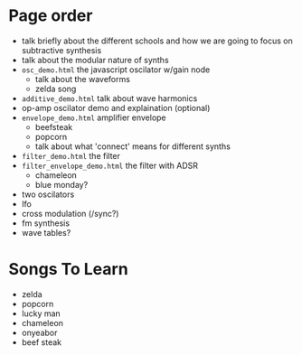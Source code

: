 # Page order
- talk briefly about the different schools and how we are going to focus on
  subtractive synthesis
- talk about the modular nature of synths
- `osc_demo.html` the javascript oscilator w/gain node
  - talk about the waveforms
  - zelda song
- `additive_demo.html` talk about wave harmonics
- op-amp oscilator demo and explaination (optional)
- `envelope_demo.html` amplifier envelope
  - beefsteak
  - popcorn
  - talk about what 'connect' means for different synths
- `filter_demo.html` the filter
- `filter_envelope_demo.html` the filter with ADSR
  - chameleon
  - blue monday?
- two oscilators
- lfo
- cross modulation (/sync?)
- fm synthesis
- wave tables?

# Songs To Learn
- zelda
- popcorn
- lucky man
- chameleon 
- onyeabor
- beef steak
